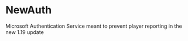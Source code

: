 # NewAuth
Microsoft Authentication Service meant to prevent player reporting in the new 1.19 update
